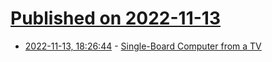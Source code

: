 # [Published on 2022-11-13](index.md)

* [2022-11-13, 18:26:44](https://news.ycombinator.com/item?id=33585817) - [Single-Board Computer from a TV](https://github.com/ninakali/chip_scavenger/blob/main/src/scavenge/008_tv/index.md)
